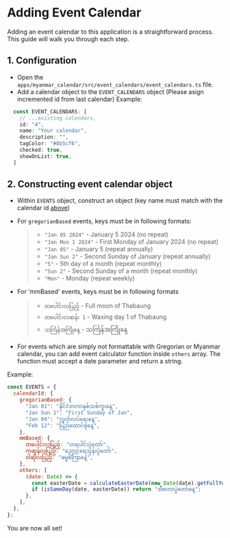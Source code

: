 # Adding Event Calendar

Adding an event calendar to this application is a straightforward process. This guide will walk you through each step.

## 1. Configuration

- Open the `apps/myanmar_calendar/src/event_calendars/event_calendars.ts` file.
- Add a calendar object to the `EVENT_CALENDARS` object (Please asign incremented id from last calendar)
  Example:

```js
  const EVENT_CALENDARS: [
    // ...existing calendars,
    id: "4",
    name: "Your calendar",
    description: "",
    tagColor: "#8b5cf6",
    checked: true,
    showOnList: true,
  ]
```

## 2. Constructing event calendar object

- Within `EVENTS` object, construct an object (key name must match with the calendar id [above](#1-configuration))
- For `gregorianBased` events, keys must be in following formats:

  > - `"Jan 05 2024"` - January 5 2024 (no repeat)
  > - `"Jan Mon 1 2024"` - First Monday of January 2024 (no repeat)
  > - `"Jan 05"` - January 5 (repeat annually)
  > - `"Jan Sun 2"` - Second Sunday of January (repeat annually)
  > - `"5"` - 5th day of a month (repeat monthly)
  > - `"Sun 2"` - Second Sunday of a month (repeat monthly)
  > - `"Mon"` - Monday (repeat weekly)

- For 'mmBased' events, keys must be in following formats

  > - `တပေါင်းလပြည့်` - Full moon of Thabaung
  > - `တပေါင်းလဆန်း 1` - Waxing day 1 of Thabaung
  > - `သင်္ကြန်အကြိုနေ့` - သင်္ကြန်အကြိုနေ့

- For events which are simply not formattable with Gregorian or Myanmar calendar, you can add event calculator function inside `others` array. The function must accept a date parameter and return a string.

Example:

```js
const EVENTS = {
  calendarId: {
    gregorianBased: {
      "Jan 01": "နိုင်ငံတကာနှစ်သစ်ကူးနေ့",
      "Jan Sun 1": "First Sunday of Jan",
      "Jan 04": "လွတ်လပ်ရေးနေ့",
      "Feb 12": "ပြည်‌ထောင်စုနေ့",
    },
    mmBased: {
      တပေါင်းလပြည့်: "တပေါင်းပွဲတော်",
      ကဆုန်လပြည့်: "‌‌ညောင်ရေသွန်းပွဲတော်",
      ဝါဆိုလပြည့်: "ဓမ္မစကြာနေ့",
    },
    others: [
      (date: Date) => {
        const easterDate = calculateEasterDate(new Date(date).getFullYear());
        if (isSameDay(date, easterDate)) return "အီစတာပွဲတော်နေ့";
      },
    ],
  },
};
```

You are now all set!
